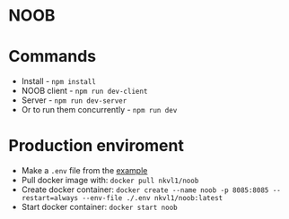 # NOOB

# Commands
* Install - `npm install`
* NOOB client - `npm run dev-client`
* Server - `npm run dev-server`
* Or to run them concurrently - `npm run dev`

# Production enviroment
* Make a `.env` file from the [example](.env.example)
* Pull docker image with: `docker pull nkvl1/noob`
* Create docker container: `docker create --name noob -p 8085:8085 --restart=always --env-file ./.env nkvl1/noob:latest`
* Start docker container: `docker start noob`
